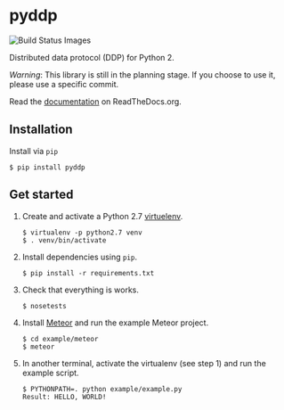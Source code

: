 pyddp
=====
![Build Status Images][travisci]


Distributed data protocol (DDP) for Python 2.

_Warning_: This library is still in the planning stage. If you choose to use it,
           please use a specific commit.

Read the [documentation][docs] on ReadTheDocs.org.


Installation
------------

Install via `pip`

```Shell
$ pip install pyddp
```


Get started
-----------

1. Create and activate a Python 2.7 [virtuelenv][virtualenv].

    ```Shell
    $ virtualenv -p python2.7 venv
    $ . venv/bin/activate
    ```

2. Install dependencies using `pip`.

    ```Shell
    $ pip install -r requirements.txt
    ```

3. Check that everything is works.

    ```Shell
    $ nosetests
    ```

3. Install [Meteor][meteor] and run the example Meteor project.

    ```Shell
    $ cd example/meteor
    $ meteor
    ```

4. In another terminal, activate the virtualenv (see step 1) and run the example
   script.

    ```Shell
    $ PYTHONPATH=. python example/example.py
    Result: HELLO, WORLD!
    ```


[docs]: http://pyddp.readthedocs.org/en/latest/
[travisci]: https://travis-ci.org/foxdog-studios/pyddp.svg "Build Status Images"
[meteor]: https://www.meteor.com/
[virtualenv]: http://virtualenv.readthedocs.org/en/latest/


